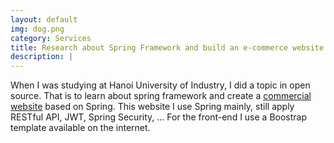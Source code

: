 ```yaml
---
layout: default
img: dog.png
category: Services
title: Research about Spring Framework and build an e-commerce website with Spring
description: |
---
```

  When I was studying at Hanoi University of Industry, I did a topic in open source. That is to learn about spring framework and create a [commercial website](https://github.com/vegetaz/onelineshopping) based on Spring.
  This website I use Spring mainly, still apply RESTful API, JWT, Spring Security, ... For the front-end I use a Boostrap template available on the internet.
